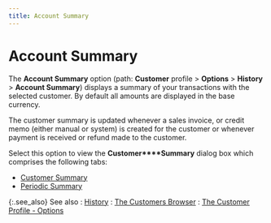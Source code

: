 ```yaml
---
title: Account Summary
---
```


# Account Summary


The **Account Summary** option (path:  **Customer** profile > **Options**  > **History** > **Account Summary**) displays a summary of your transactions with the  selected customer. By default all amounts are displayed in the base currency.


The customer summary is updated whenever a sales invoice, or credit  memo (either manual or system) is created for the customer or whenever  payment is received or refund made to the customer.


Select this option to view the **Customer****Summary** dialog box which comprises  the following tabs:

- [Customer  Summary]({{site.mc_baseurl}}/customer-profile-options/information-available/history/account-summary/customer_summary.html)
- [Periodic  Summary]({{site.mc_baseurl}}/customer-profile-options/information-available/history/account-summary/periodic_summary.html)



{:.see_also}
See also
: [History]({{site.mc_baseurl}}/customer-profile-options/information-available/history/history_customer_profile_options.html)
: [The Customers  Browser]({{site.mc_baseurl}}/customers-browser/the_customer_browser.html)
: [The Customer  Profile - Options]({{site.mc_baseurl}}/customer-profile-options/customer_profile_options.html)
